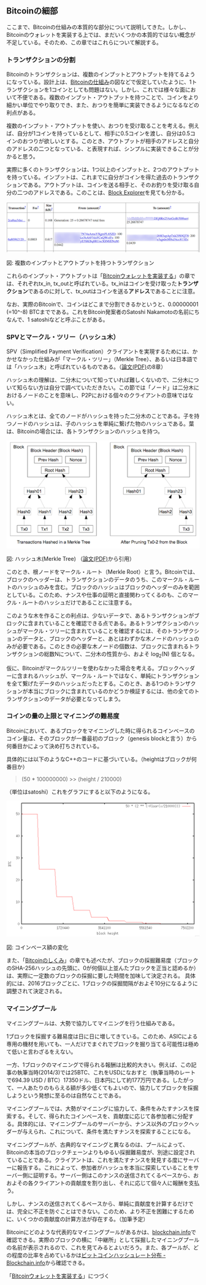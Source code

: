 ## Bitcoinの細部

ここまで、Bitcoinの仕組みの本質的な部分について説明してきた。しかし、Bitcoinのウォレットを実装する上では、まだいくつかの本質的ではない概念が不足している。そのため、この章ではこれらについて解説する。

<!--TOC-->

### トランザクションの分割

Bitcoinのトランザクションは、複数のインプットとアウトプットを持てるようになっている。設計上は、[Bitcoinの仕組み](design.html)の図などで仮定していたように、1トランザクションを1コインとしても問題はない。しかし、これでは様々な面において不便である。複数のインプット・アウトプットを持つことで、コインをより細かい単位でやり取りでき、また、おつりを簡単に実装できるようになるなどの利点がある。

複数のインプット・アウトプットを使い、おつりを受け取ることを考える。例えば、自分が1コインを持っているとして、相手に0.5コインを渡し、自分は0.5コインのおつりが欲しいとする。このとき、アウトプットが相手のアドレスと自分のアドレスの二つとなっている、と表現すれば、シンプルに実装できることが分かると思う。

実際に多くのトランザクションは、1つ以上のインプットと、2つのアウトプットを持っている。インプットは、これまでに自分がコインを得た過去のトランザクションである。アウトプットは、コインを送る相手と、そのお釣りを受け取る自分の二つのアドレスである。このことは、[Block Explorer](http://blockexplorer.com)を見ても分かる。

<div class="figure"><img src="res/fig_divtrans.png" alt="図: 複数のインプットとアウトプットを持つトランザクション"><p class="caption">図: 複数のインプットとアウトプットを持つトランザクション</p></div>

これらのインプット・アウトプットは「[Bitcoinウォレットを実装する](implement.html)」の章では、それぞれtx\_in, tx\_outと呼ばれている。tx\_inはコインを受け取った**トランザクション**であるのに対して、tx\_outはコインを送る**アドレス**であることに注意。

なお、実際のBitcoinで、コインはどこまで分割できるかというと、0.00000001 (=10^-8) BTCまでである。これをBitcoin発案者のSatoshi Nakamotoの名前にちなんで、1 satoshiなどと呼ぶことがある。

<!--ADS-->

### SPVとマークル・ツリー（ハッシュ木）

SPV（Simplified Payment Verification）クライアントを実現するためには、かかせなかった仕組みが「マークル・ツリー」（Merkle Tree）、あるいは日本語では「ハッシュ木」と呼ばれているものである。（[論文(PDF)](vendor/bitcoin.pdf)の8章）

ハッシュ木の理解は、二分木について知っていれば難しくないので、二分木について知らない方は自分で調べていただきたい。この節では「ノード」は二分木におけるノードのことを意味し、P2Pにおける個々のクライアントの意味ではない。

ハッシュ木とは、全てのノードがハッシュを持った二分木のことである。子を持つノードのハッシュは、子のハッシュを単純に繋げた物のハッシュである。葉は、Bitcoinの場合には、各トランザクションのハッシュを持つ。

<div class="figure"><img src="res/fig_merkletree.png" alt="図: ハッシュ木(Merkle Tree)"><p class="caption">図: ハッシュ木(Merkle Tree) （<a href="vendor/bitcoin.pdf">論文(PDF)</a>から引用）</p></div>

このとき、根ノードをマークル・ルート（Merkle Root）と言う。Bitcoinでは、ブロックのヘッダーは、トランザクションのデータのうち、このマークル・ルートのハッシュのみを含む。ブロックのハッシュはブロックのヘッダーのみを範囲としている。このため、ナンスや仕事の証明と直接関わってくるのも、このマークル・ルートのハッシュだけであることに注意する。

このような木を作ることの利点は、少ないデータで、あるトランザクションがブロックに含まれていることを確認できる点である。あるトランザクションのハッシュがマークル・ツリーに含まれていることを確認するには、そのトランザクションのデータと、ブロックのヘッダーと、あとはわずかな木ノードのハッシュのみが必要である。このときの必要な木ノードの個数は、ブロックに含まれるトランザクションの総数Nについて、二分木の性質から、およそ log<sub>2</sub>\(N\) 個となる。

仮に、Bitcoinがマークルツリーを使わなかった場合を考える。ブロックヘッダーに含まれるハッシュが、マークル・ルートではなく、単純にトランザクションを全て繋げたデータのハッシュだったとする。このとき、ある1つのトランザクションが本当にブロックに含まれているのかどうか検証するには、他の全てのトランザクションのデータが必要となってしまう。

### コインの量の上限とマイニングの難易度

Bitcoinにおいて、あるブロックをマイニングした時に得られるコインベースのコイン量は、そのブロックが一番最初のブロック（genesis blockと言う）から何番目かによって決め打ちされている。

具体的には以下のようなC++のコードに基づいている。（heightはブロックが何番目か）

> (50 * 100000000) >> (height / 210000)

（単位はsatoshi）これをグラフにすると以下のようになる。

<div class="figure"><img src="res/fig_incentives.png" alt="図: コインベース額の変化"><p class="caption">図:  コインベース額の変化</p></div>

また、「[Bitcoinのしくみ](design.html)」の章でも述べたが、ブロックの採掘難易度（ブロックのSHA-256ハッシュの先頭に、0が何個以上並んたブロックを正当と認めるか）は、実際に一定数のブロックの採掘に要した時間を加味して決定される。
具体的には、2016ブロックごとに、1ブロックの採掘間隔がおよそ10分になるように調整されて決定される。


### マイニングプール

マイニングプールは、大勢で協力してマイニングを行う仕組みである。

1ブロックを採掘する難易度は日に日に増してきている。このため、ASICによる専用の機材を用いても、一人だけでまぐれでブロックを掘り当てる可能性は極めて低いと言わざるをえない。

一方、1ブロックのマイニングで得られる報酬は比較的大きい。例えば、この記事の執筆当時(2014/3)では25BTC、これをUSDになおすと（執筆当時のレートで694.39 USD / BTC）17350ドル、日本円にして約177万円である。したがって、一人あたりのもらえる額が多少低くてもよいので、協力してブロックを採掘しようという発想に至るのは自然なことである。

マイニングプールでは、大勢がマイニングに協力して、条件をみたすナンスを探索する。そして、得られたコインベースを、貢献度に応じて各参加者に分配する。具体的には、マイニングプールのサーバーから、ナンス以外のブロックヘッダーが与えられ、これについて、条件を満たすナンスを探索することになる。

マイニングプールが、古典的なマイニングと異なるのは、プールによって、Bitcoinの本当のブロックチェーンよりもゆるい採掘難易度が、別途に設定されていることである。クライアントは、これを満たすナンスを発見する度にサーバーに報告する。これによって、参加者がハッシュを本当に探索していることをサーバー側に証明する。サーバー側はこのナンスの送信されてくるペースから、おおよその各クライアントの貢献度を割り出し、それに応じて個々人に報酬を支払う。

しかし、ナンスの送信されてくるペースから、単純に貢献度を計算するだけでは、完全に不正を防ぐことはできない。このため、より不正を困難にするために、いくつかの貢献度の計算方法が存在する。（加筆予定）

Bitcoinにどのような代表的なマイニングプールがあるかは、[blockchain.info](https://blockchain.info/)で確認できる。実際のブロックの横に「中継所」として採掘したマイニングプールの名前が表示されるので、これを見てみるとよいだろう。また、各プールが、どの程度の比率を占めているかは[ビットコインハッシュレート分布 - Blockchain.info](https://blockchain.info/pools)から確認できる。


「[Bitcoinウォレットを実装する](implement.html)」につづく
